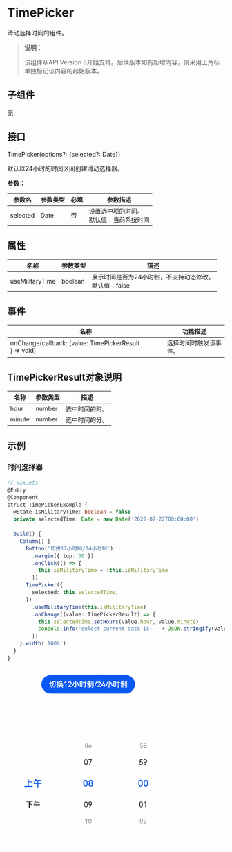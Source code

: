 # TimePicker

滑动选择时间的组件。

>  **说明：**
>
>  该组件从API Version 8开始支持。后续版本如有新增内容，则采用上角标单独标记该内容的起始版本。


## 子组件

无


## 接口

TimePicker(options?: {selected?: Date})

默认以24小时的时间区间创建滑动选择器。

**参数：**

| 参数名 | 参数类型 | 必填 | 参数描述 |
| -------- | -------- | -------- | -------- |
| selected | Date | 否 | 设置选中项的时间。<br/>默认值：当前系统时间 |


## 属性

| 名称 | 参数类型 | 描述 |
| -------- | -------- | -------- |
| useMilitaryTime | boolean | 展示时间是否为24小时制，不支持动态修改。<br/>默认值：false |


## 事件

| 名称                                       | 功能描述        |
| ---------------------------------------- | ----------- |
| onChange(callback:&nbsp;(value:&nbsp;TimePickerResult )&nbsp;=&gt;&nbsp;void) | 选择时间时触发该事件。 |

## TimePickerResult对象说明

| 名称     | 参数类型   | 描述      |
| ------ | ------ | ------- |
| hour   | number | 选中时间的时。 |
| minute | number | 选中时间的分。 |


## 示例


### 时间选择器

```ts
// xxx.ets
@Entry
@Component
struct TimePickerExample {
  @State isMilitaryTime: boolean = false
  private selectedTime: Date = new Date('2022-07-22T08:00:00')

  build() {
    Column() {
      Button('切换12小时制/24小时制')
        .margin({ top: 30 })
        .onClick(() => {
          this.isMilitaryTime = !this.isMilitaryTime
        })
      TimePicker({
        selected: this.selectedTime,
      })
        .useMilitaryTime(this.isMilitaryTime)
        .onChange((value: TimePickerResult) => {
          this.selectedTime.setHours(value.hour, value.minute)
          console.info('select current date is: ' + JSON.stringify(value))
        })
    }.width('100%')
  }
}
```

![timePicker](figures/timePicker.gif)